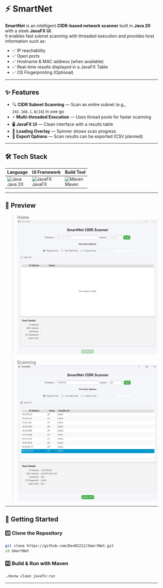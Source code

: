 # ⚡ SmartNet

**SmartNet** is an intelligent **CIDR-based network scanner** built in **Java 20** with a sleek **JavaFX UI**.  
It enables fast subnet scanning with threaded execution and provides host information such as:

- ✅ IP reachability
- ✅ Open ports
- ✅ Hostname & MAC address (when available)
- ✅ Real-time results displayed in a JavaFX Table
- ✅ OS Fingerprinting (Optional)

---

## ✨ Features

- 🔍 **CIDR Subnet Scanning** — Scan an entire subnet (e.g., `192.168.1.0/24`) in one go
- ⚡ **Multi-threaded Execution** — Uses thread pools for faster scanning
- 🖥️ **JavaFX UI** — Clean interface with a results table
- 🔄 **Loading Overlay** — Spinner shows scan progress
- 📑 **Export Options** — Scan results can be exported (CSV planned)

---

## 🛠️ Tech Stack

| Language                                                 | UI Framework                                                                                  | Build Tool                                              |
|----------------------------------------------------------|-----------------------------------------------------------------------------------------------|---------------------------------------------------------|
| ![Java](https://skillicons.dev/icons?i=java) <br>Java 20 | ![JavaFX](https://img.shields.io/badge/JavaFX-FF0000?logo=openjdk&logoColor=white) <br>JavaFX | ![Maven](https://skillicons.dev/icons?i=maven)<br>Maven |

---

## 📸 Preview

>Home![SmartNet UI Preview](./docs/home.png)

>Scanning![SmartNet Scanning Interface](./docs/scan.png)


---

## 🚀 Getting Started

### 1️⃣ Clone the Repository

```bash
git clone https://github.com/DevN1212/SmartNet.git
cd SmartNet
```

### 2️⃣ Build & Run with Maven

```bash
./mvnw clean javafx:run
```
---
